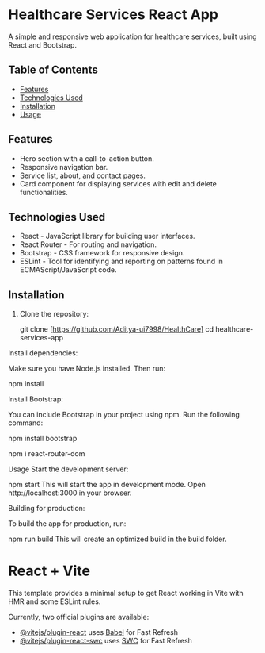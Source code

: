 
# Healthcare Services React App

A simple and responsive web application for healthcare services, built using React and Bootstrap.

## Table of Contents

- [Features](#features)
- [Technologies Used](#technologies-used)
- [Installation](#installation)
- [Usage](#usage)


## Features

- Hero section with a call-to-action button.
- Responsive navigation bar.
- Service list, about, and contact pages.
- Card component for displaying services with edit and delete functionalities.

## Technologies Used

- React - JavaScript library for building user interfaces.
- React Router - For routing and navigation.
- Bootstrap - CSS framework for responsive design.
- ESLint - Tool for identifying and reporting on patterns found in ECMAScript/JavaScript code.

## Installation

1. Clone the repository:

   
   git clone [https://github.com/Aditya-ui7998/HealthCare]
   cd healthcare-services-app
  
Install dependencies:

Make sure you have Node.js installed. Then run:

npm install

Install Bootstrap:

You can include Bootstrap in your project using npm. Run the following command:

npm install bootstrap

npm i react-router-dom

Usage
Start the development server:

npm start
This will start the app in development mode. Open http://localhost:3000 in your browser.

Building for production:

To build the app for production, run:

npm run build
This will create an optimized build in the build folder.










# React + Vite

This template provides a minimal setup to get React working in Vite with HMR and some ESLint rules.

Currently, two official plugins are available:

- [@vitejs/plugin-react](https://github.com/vitejs/vite-plugin-react/blob/main/packages/plugin-react/README.md) uses [Babel](https://babeljs.io/) for Fast Refresh
- [@vitejs/plugin-react-swc](https://github.com/vitejs/vite-plugin-react-swc) uses [SWC](https://swc.rs/) for Fast Refresh
